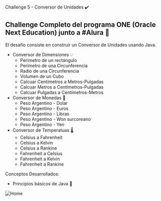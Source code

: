 Challenge 5 - Conversor de Unidades ✔️
<!-- Front Matter -->

Challenge Completo del programa ONE (Oracle Next Education) junto a #Alura :raised_hands:
---

<!-- Body -->

El desafío consiste en construir un Conversor de Unidades usando Java.
- Conversor de Dimensiones 💡
    * Perímetro de un rectángulo
    * Perímetro de una Circunferencia 
    * Radio de una Circunferencia 
    * Volumen de un Cubo 
    * Calcuar Centímetros a Metros-Pulgadas
    * Calcuar Metros a Centímetros-Pulgadas
    * Calcuar Pulgadas a Centímetros-Metros
- Conversor de Monedas 💸
    * Peso Argentino - Dolar
    * Peso Argentino - Euros
    * Peso Argentino - Libras
    * Peso Argentino - Won surcoreano
    * Peso Argentino - Yen
- Conversor de Temperatuas 🌡️
    * Celsius a Fahrenheit
    * Celsius a Kelvin
    * Celsius a Rankine
    * Fahrenheit a Celsius 
    * Fahrenheit a Kelvin 
    * Fahrenheit a Rankine

Conceptos Desarrollados:

- Principios básicos de Java :high_brightness: 

![Home](./img/conversor.png)